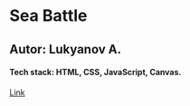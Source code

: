 # Sea Battle

## Autor: Lukyanov A.

#### Tech stack: HTML, CSS, JavaScript, Canvas. 
  
[Link](https://dreamy-spence-e591fd.netlify.app/)
